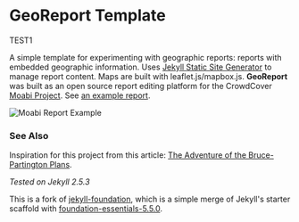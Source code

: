 # GeoReport Template

TEST1

A simple template for experimenting with geographic reports: reports with embedded geographic information.  Uses [Jekyll Static Site Generator](http://jekyllrb.com/docs/home/) to manage report content.  Maps are built with leaflet.js/mapbox.js.  **GeoReport** was built as an open source report editing platform for the CrowdCover [Moabi Project](http://rdc.moabi.org).  See [an example report](http://rdc.moabi.org/redd_risk/en/).

![Moabi Report Example](https://cloud.githubusercontent.com/assets/4389360/5929022/fb95b71e-a64d-11e4-8222-2c664e406d76.png)

### See Also
Inspiration for this project from this article: [The Adventure of the Bruce-Partington Plans](http://alistapart.com/article/hack-your-maps).

*Tested on Jekyll 2.5.3*

This is a fork of [jekyll-foundation](https://github.com/jameslaneconkling/jekyll-foundation), which is a simple merge of Jekyll's starter scaffold with [foundation-essentials-5.5.0](http://foundation.zurb.com/develop/download.html).
